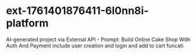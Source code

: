 # ext-1761401876411-6l0nn8i-platform
AI-generated project via External API - Prompt: Build Online Cake Shop With Auth And Payment include user creation and login and add to cart funcati
